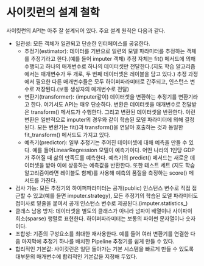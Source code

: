 # 사이킷런의 설계 철학

사이킷런의 API는 아주 잘 설계되어 있다. 주요 설계 원칙은 다음과 같다.

- 일관성: 모든 객체가 일관되고 단순한 인터페이스를 공유한다.
  - 추정기(estimator): 데이터를 기반으로 일련의 모델 파라미터를 추정하는 객체를 추정기라고 한다.(예를 들어 imputer 객체) 추정 자체는 fit() 메서드에 의해 수행되고 하나의 매개변수로 하나의 데이터셋만 전달한다.(지도 학습 알고리즘에서는 매개변수가 두 개로, 두 번째 데이터셋은 레이블을 담고 있다.) 추정 과정에서 필요한 다른 매개변수들은 모두 하이퍼파라미터로 간주되고, 인스턴스 변수로 저장된다.(보통 생성자의 매개변수로 전달)
  - 변환기(transformer): (imputer같이) 데이터셋을 변환하는 추정기를 변환기라고 한다. 여기서도 API는 매우 단순하다. 변환은 데이터셋을 매개변수로 전달받은 transform() 메서드가 수행한다. 그리고 변환된 데이터셋을 반환한다. 이런 변환은 일반적으로 imputer의 경우와 같이 학습된 모델 파라미터에 의해 결정된다. 모든 변환기는 fit()과 transform()을 연달아 호출하는 것과 동일한 fit_transform() 메서드도 가지고 있다. 
  - 예측기(predictor): 일부 추정기는 주어진 데이터셋에 대해 예측을 만들 수 있다. 예를 들어LinearRegression 모델이 예측기이다. 어떤 나라의 1인당 GDP가 주어질 때 삶의 만족도를 예측한다. 예측기의 predict() 메서드는 새로운 데이터셋을 받아 이에 상응하는 예측값을 반환한다. 또한 테스트 세트 (지도 학습 알고리즘이라면 레이블도 함께)를 사용해 예측의 품질을 측정하는 score() 메서드를 가진다.
- 검사 가능: 모든 추정기의 하이퍼파라미터는 공개(public) 인스턴스 변수로 직접 접근할 수 있고(예를 들면 imputer.strategy), 모든 추정기의 학습된 모델 파라미터도 접미사로 밑줄을 붙여서 공개 인스턴스 변수로 제공된다.(imputer.statistics_)
- 클래스 남용 방지: 데이터셋을 별도의 클래스가 아니라 넘파이 배열이나 사이파이 희소(sparse) 행렬로 표현한다. 하이퍼파라미터는 보통의 파이썬 문자열이나 숫자이다.
- 조합성: 기존의 구성요소를 최대한 재사용한다. 예를 들어 여러 변환기를 연결한 다음 마지막에 추정기 하나를 배치한 Pipeline 추정기를 쉽게 만들 수 있다. 
- 합리적인 기본값: 사이킷런은 일단 돌아가는 기본 시스템을 빠르게 만들 수 있도록 대부분의 매개변수에 합리적인 기본값을 지정해 두었다.